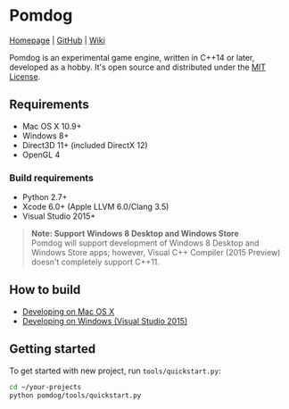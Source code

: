 Pomdog
=======

[Homepage](http://enginetrouble.net/pomdog) | [GitHub](https://github.com/mogemimi/pomdog) | [Wiki](https://github.com/mogemimi/pomdog/wiki)

Pomdog is an experimental game engine, written in C++14 or later, developed as a hobby.
It's open source and distributed under the [MIT License](http://opensource.org/licenses/mit-license.php).

## Requirements

* Mac OS X 10.9+
* Windows 8+
* Direct3D 11+ (included DirectX 12)
* OpenGL 4

### Build requirements

* Python 2.7+
* Xcode 6.0+ (Apple LLVM 6.0/Clang 3.5)
* Visual Studio 2015+

>**Note: Support Windows 8 Desktop and Windows Store**  
>Pomdog will support development of Windows 8 Desktop and Windows Store apps;
>however, Visual C++ Compiler (2015 Preview) doesn't completely support C++11.

## How to build

* [Developing on Mac OS X](https://github.com/mogemimi/pomdog/wiki/Developing-on-Mac-OS-X)
* [Developing on Windows (Visual Studio 2015)](https://github.com/mogemimi/pomdog/wiki/Developing-on-Windows-(Visual-Studio-2015))

## Getting started

To get started with new project, run ```tools/quickstart.py```:

```bash
cd ~/your-projects
python pomdog/tools/quickstart.py
```
